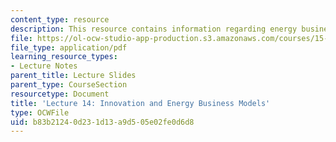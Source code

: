 ```yaml
---
content_type: resource
description: This resource contains information regarding energy business models.
file: https://ol-ocw-studio-app-production.s3.amazonaws.com/courses/15-031j-energy-decisions-markets-and-policies-spring-2012/b83b21240d231d13a9d505e02fe0d6d8_MIT15_031JS12_lec14.pdf
file_type: application/pdf
learning_resource_types:
- Lecture Notes
parent_title: Lecture Slides
parent_type: CourseSection
resourcetype: Document
title: 'Lecture 14: Innovation and Energy Business Models'
type: OCWFile
uid: b83b2124-0d23-1d13-a9d5-05e02fe0d6d8
---
```


